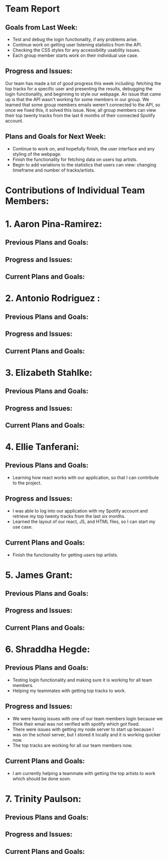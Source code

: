 # Team Report
## Goals from Last Week:
- Test and debug the login functionality, if any problems arise. 
- Continue work on getting user listening statistics from the API.
- Checking the CSS styles for any accessibility usability issues. 
- Each group member starts work on their individual use case.
## Progress and Issues:
Our team has made a lot of good progress this week including: fetching the top tracks for a specific user and presenting the results, debugging the login functionality, and beginning to style our webpage. An issue that came up is that the API wasn't working for some members in our group. We learned that some group members emails weren't connected to the API, so once we fixed this, it solved this issue. Now, all group members can view their top twenty tracks from the last 6 months of their connected Spotify account.
## Plans and Goals for Next Week:
- Continue to work on, and hopefully finish, the user interface and any styling of the webpage.
- Finish the functionality for fetching data on users top artists.
- Begin to add variations to the statistics that users can view: changing timeframe and number of tracks/artists.

# Contributions of Individual Team Members:
# 1. Aaron Pina-Ramirez:
## Previous Plans and Goals:

## Progress and Issues:

## Current Plans and Goals:

# 2. Antonio Rodriguez :
## Previous Plans and Goals:

## Progress and Issues:

## Current Plans and Goals:

# 3. Elizabeth Stahlke:
## Previous Plans and Goals:

## Progress and Issues:

## Current Plans and Goals:

# 4. Ellie Tanferani:
## Previous Plans and Goals:
- Learning how react works with our application, so that I can contribute to the project.
## Progress and Issues:
- I was able to log into our application with my Spotify account and retrieve my top twenty tracks from the last six months.
- Learned the layout of our react, JS, and HTML files, so I can start my use case.
## Current Plans and Goals:
- Finish the functionality for getting users top artists.
# 5. James Grant:
## Previous Plans and Goals:

## Progress and Issues:

## Current Plans and Goals:

# 6. Shraddha Hegde:
## Previous Plans and Goals:
- Testing login functionality and making sure it is working for all team members. 
- Helping my teammates with getting top tracks to work. 

## Progress and Issues:
- We were having issues with one of our team members login because we think their email was not verified with spotify which got fixed.
- There were issues with getting my node server to start up because I was on the school server, but I stored it locally and it is working quicker now. 
- The top tracks are working for all our team members now. 

## Current Plans and Goals:
- I am currently helping a teammate with getting the top artists to work which should be done soon.

# 7. Trinity Paulson:
## Previous Plans and Goals:

## Progress and Issues:

## Current Plans and Goals:
